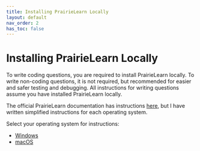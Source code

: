 ```yaml
---
title: Installing PrairieLearn Locally
layout: default
nav_order: 2
has_toc: false
---
```


# Installing PrairieLearn Locally

To write coding questions, you are required to install PrairieLearn locally. To write non-coding questions, it is not required, but recommended for easier and safer testing and debugging. All instructions for writing questions assume you have installed PrairieLearn locally.

The official PrairieLearn documentation has instructions [here](https://prairielearn.readthedocs.io/en/latest/installing/), but I have written simplified instructions for each operating system.

Select your operating system for instructions:

- [Windows](windows.html)
- [macOS](macos.html)